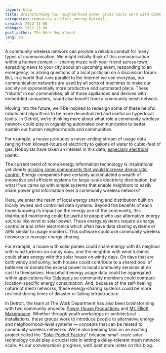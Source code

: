 ```yaml
---
layout: blog
title: Brainstorming how neighborhood power grids could work with community mesh networks
categories: community wireless,energy,Detroit,
created: 2012-11-06
changed: 2012-11-06
post_author: The Work Department
lang: en
---
```

  <p>A community wireless network can provide a reliable conduit for many types of communication. We might initially think of this communication within a human context &mdash; sharing music with your friend across town, spreading news to your city about an upcoming event, responding to an emergency, or asking questions of a local politician on a discussion forum. But, in a world that runs parallel to the Internet we use everyday, our communication networks are used by all sorts of machines to make our society an exponentially more productive and automated place. These &ldquo;robots&rdquo; in our communities, all of those appliances and devices with embedded computers, could also benefit from a community mesh network.</p>
<p>Moving into the future, we&rsquo;ll be inspired to redesign some of these helpful robots and algorithms to be more decentralized and useful on hyperlocal levels. In Detroit, we&rsquo;re thinking more about what role a community wireless network could play in organizing automated communication to better sustain our human neighborhoods and communities.</p><p>For example, a house produces a never-ending stream of usage data ranging from kilowatt-hours of electricity to gallons of water to cubic-feet of gas. Hobbyists have taken an interest in this data, <a class="external" href="http://hackaday.com/2012/03/06/monitoring-home-electricity-usage-via-a-tidy-wall-display/" target="_blank">especially electrical usage</a>.</p><p>The current trend of home energy information technology is inspirational yet clearly <a class="external" href="http://www.wired.com/insights/2012/05/smart-meter/" target="_blank">missing some components that would increase democratic control.</a> Energy companies have certainly accumulated a wealth of innovative and efficient systems for large-scale electricity distribution, but what if we came up with simple systems that enable neighbors to easily share power grid information over a community wireless network?</p><p>Here, we enter the realm of local energy sharing and distribution built on locally owned and controlled data systems. Beyond the benefits of each home knowing its impact on the energy use of the community, this distributed monitoring could be useful to people who use alternative energy sources like wind or solar power. These energy systems require a charge controller and other electronics which often have data sharing systems or APIs similar to usage monitors. This software could use community wireless networks to manage energy sharing.</p><p>For example, a house with solar panels could share energy with its neighbor with wind turbines on sunny days, and the neighbor with wind turbines could share energy with the solar house on windy days. On days that are both windy and sunny, both houses could contribute to a shared pool of batteries or donate the excess power to local community services at no cost to themselves. Household energy usage data could be aggregated within applications like <a href="http://www.tidepools.co/" target="_blank">Tidepools</a> so community members could compare location-specific energy consumption. And, because of the self-healing nature of mesh networks, these energy-sharing systems could be more resilient during times of disaster or failing infrastructure.</p><p>In Detroit, the team at The Work Department has also been brainstorming with two community projects: <a href="http://www.powerhouseproductions.org/index.php?/network/power-house/" target="_blank">Power House Productions</a> and <a href="http://www.mtelliottmakerspace.com/" target="_blank">Mt. Elliott Makerspace</a>. Whether through youth workshops or architectural installations, these groups work to introduce people to alternative energy and neighborhood-level systems &mdash; concepts that can be related to community wireless networks. We&#39;re also keeping tabs on an exciting project called the &ldquo;<a href="http://www.kickstarter.com/projects/alex9000/the-solar-pocket-factory-an-invention-adventure/" target="_blank">Solar Pocket Factory</a>&rdquo; because small-scale solar technology could play a crucial role in letting a delay-tolerant mesh network scale. As our conversations progress, we&rsquo;ll post more notes on this blog.</p> 
